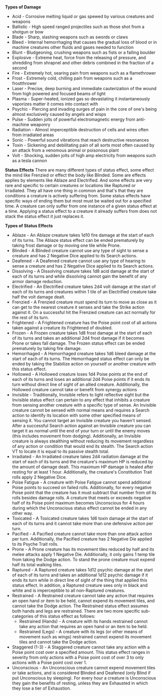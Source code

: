 **Types of Damage**
- Acid - Corrosive melting liquid or gas spewed by various creatures and weapons
- Ballistic - High speed ranged projectiles such as those shot from a shotgun or bow
- Blade - Sharp, slashing weapons such as swords or claws
- Bleed - Internal hemorrhaging that causes the gradual loss of blood or in machine creatures other fluids and gases needed to function
- Blunt - Bludgeoning, crushing weapons such as fists or a falling boulder
- Explosive - Extreme heat, force from the releasing of pressure, and shredding from shrapnel and other debris combined in the fraction of a second
- Fire - Extremely hot, searing pain from weapons such as a flamethrower
- Frost - Extremely cold, chilling pain from weapons such as a frostthrower
- Laser - Precise, deep burning and immediate cauterization of the wound from high powered and focused beams of light
- Plasma - Super-heated, ionized gas so devastating it instantaneously vaporizes matter it comes into contact with
- Psychic - Piercing and invading surges of pain in the core of one's being almost exclusively caused by angels and wisps
- Pulse - Sudden jolts of powerful electromagnetic energy from anti-machine weaponry
- Radiation - Almost imperceptible destruction of cells and wires often from irradiated areas
- Sonic - Powerful sound vibrations that reach destructive resonances
- Toxin - Sickening and debilitating pain of all sorts most often caused by an attack from a venomous animal or poisonous plant
- Volt - Shocking, sudden jolts of high amp electricity from weapons such as a tesla cannon

**Status Effects**
There are many different types of status effect, some effect the mind like Frenzied or effect the body like Blinded. Some are effects applies by elements like Ablaze and Electrified. And some effects are very rare and specific to certain creatures or locations like Raptured or Irradiated. They all have one thing in common and that's that they are conditions a creature is actively suffering from. Some status effects have specific ways of ending them but most must be waited out for a specified time. A creature can only suffer from one instance of a given status effect at a time. Applying a status effect to a creature it already suffers from does not stack the status effect it just replaces it.

**Types of Status Effects**
- Ablaze - An Ablaze creature takes 1d10 fire damage at the start of each of its turns. The Ablaze status effect can be ended prematurely by taking frost damage or by moving one tile while Prone.
- Blinded - A Blinded creature cannot use any type of sight to sense a creature and has 2 Negative Dice applied to its Search actions.
- Deafened - A Deafened creature cannot use any type of hearing to sense a creature and has 2 Negative Dice applied to its Search actions.
- Dissolving - A Dissolving creature takes 1d8 acid damage at the start of each of its turns and while dissolving cannot gain the benefit of any armor damage reduction.
- Electrified - An Electrified creature takes 2d4 volt damage at the start of each of its turns and creatures within 1 tile of an Electrified creature take half the volt damage dealt.
- Frenzied - A Frenzied creature must spend its turn to move as close as it can get to the nearest creature it senses and take the Strike action against it. On a successful hit the Frenzied creature can act normally for the rest of its turn.
- Frightened - A Frightened creature has the Poise point cost of all actions taken against a creature its Frightened of doubled.
- Frozen - A Frozen creature takes 1d8 frost damage at the start of each of its turns and takes an additional 2d4 frost damage if it becomes Prone or takes fall damage. The Frozen status effect can be ended prematurely by taking fire damage.
- Hemorrhaged - A Hemorrhaged creature takes 1d6 bleed damage at the start of each of its turns. The Hemorrhaged status effect can only be ended by taking the Stabilize action on yourself or another creature with this status effect.
- Hollowed - A Hollowed creature loses 1d4 Poise points at the end of each of its turns and loses an additional 2d4 Poise points if it ends its turn without direct line of sight of an allied creature. Additionally, the Hollowed creature cannot take or benefit from synergy actions
- Invisible - Traditionally, Invisible refers to light reflective sight but the Invisible status effect can pertain to any effect that inhibits a creature from sensing another creature with a specific type of sense. An Invisible creature cannot be sensed with normal means and requires a Search action to identify its location with some other specified means of sensing it. You cannot target an Invisible creature you haven't sensed. After a successful Search action against an Invisible creature you can target it as normal until the end of your turn or until the enemy moves (this includes movement from dodging). Additionally, an Invisible creature is always stealthing without reducing its movement regardless of any action or condition that would end its stealth. The Search action VT to locate it is equal to its passive stealth total.
- Irradiated - An Irradiated creature takes 2d4 radiation damage at the start of each of its turns and the creature's maximum HP is reduced by the amount of damage dealt. This maximum HP damage is healed after resting for at least 1 hour. Additionally, the creature's Constitution Trait rolls apply 2 Negative Dice.
- Poise Fatigue - A creature with Poise Fatigue cannot spend additional Poise points to succeed on failed rolls. Additionally, for every negative Poise point that the creature has it must subtract that number from *all* its rolls besides damage rolls. A creature that meets or exceeds negative half of its Poise point maximum becomes Unconscious for 4 hours during which the Unconscious status effect cannot be ended in any other way.
- Toxicated - A Toxicated creature takes 1d6 toxin damage at the start of each of its turns and it cannot take more than one defensive action per turn.
- Pacified - A Pacified creature cannot take more than one attack action per turn. Additionally, the Pacified creature has 2 Negative Die applied to its Psyche Trait rolls.
- Prone - A Prone creature has its movement tiles reduced by half and its melee attacks apply 1 Negative Die. Additionally, it only gains 1 temp tile from taking the Dodge action. To stand the prone creature must expend half its total walking tiles.
- Raptured - A Raptured creature takes 1d12 psychic damage at the start of each of its turns and takes an additional 1d12 psychic damage if it ends its turn while in direct line of sight of the thing that applied this status effect. In addition, a Raptured creature sees only in black and white and is imperceptible to all non-Raptured creatures.
- Restrained - A Restrained creature cannot take any action that requires an open hand or item to be held, cannot expend its movement tiles, and cannot take the Dodge action. The Restrained status effect assumes both hands and legs are restrained. There are two more specific sub-categories of this status effect as follows:
	- Restrained (Hands) - A creature with its hands restrained cannot take any action that requires an open hand or an item to be held.
	- Restrained (Legs) - A creature with its legs (or other means of movement such as wings) restrained cannot expend its movement tiles and cannot take the Dodge action.
- Staggered (1-3) - A Staggered creature cannot take any action with a Poise point cost over a specified amount. This status effect ranges in severity from only actions with a Poise point cost of over 3 to only actions with a Poise point cost over 1.
- Unconscious - An Unconscious creature cannot expend movement tiles or take actions, and is considered Blinded and Deafened (only Blind if put Unconscious by sleeping). For every hour a creature is Unconscious they gain the benefits of resting, unless they are Exhausted in which they lose a tier of Exhaustion.